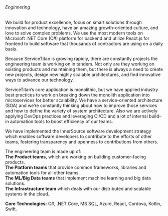 <div class="legend">
    <h6 id="engineering">Enginnering</h6>
</div>

<p class="mb-6">
We build for product excellence, focus on smart solutions through innovation and technology, have an amazing growth-oriented culture, and love to solve complex problems. We use the most modern tools on Microsoft .NET Core (C#) platform for backend and utilize React.js for frontend to build software that thousands of contractors are using on a daily basis.
</p>
<p class="mb-6">
Because ServiceTitan is growing rapidly, there are constantly projects the engineering team is working on in tandem. Not only are they working on existing products and maintaining them, but there is always a need to create new projects, design new highly scalable architectures, and find innovative ways to advance our technology. 
</p>

<p class="mb-6">
ServiceTitan’s core application is monolithic, but we have applied industry best practices to work on breaking down the monolith application into microservices for better scalability. We have a service-oriented architecture (SOA) and we’re constantly thinking about how to improve those services and how to define the variety of system architecture. Also we are actively  applying DevOps practices and leveraging  CI/CD and a lot of internal build-in automation tools to boost efficiency  of our teams. 
</p>

<p class="mb-6">
We have implemented the InnerSource software development strategy which enables software developers to contribute to the efforts of other teams, fostering transparency and openness to contributions from others. 
</p>

<p class="mb-6">

The engineering team is made up of:<br />
<strong>The Product teams</strong>, which are working on building customer-facing products.<br />
<strong>The Platform teams</strong> that provide common frameworks, libraries and automation tools for all other teams.<br />
<strong>The ML/Big Data teams</strong> that implement machine learning and big data solutions.<br />
<strong>The Infrastructure team</strong> which deals with our distributed and scalable systems in the cloud.
</p>

<p class="mb-6">
<strong>Core Technologies:</strong> C#, .NET Core, MS SQL, Azure, React, Cordova, Kotlin, Swift. 
</p>
